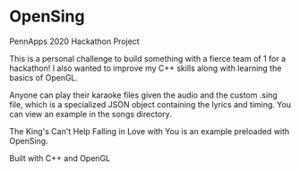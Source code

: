 # OpenSing
PennApps 2020 Hackathon Project

This is a personal challenge to build something with a fierce team of 1 for a hackathon! I also wanted to improve my C++ skills along with learning the basics of OpenGL.

Anyone can play their karaoke files given the audio and the custom .sing file, which is a specialized JSON object containing the lyrics and timing. You can view an example in the songs directory.

The King's Can't Help Falling in Love with You is an example preloaded with OpenSing.

Built with C++ and OpenGL
